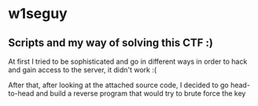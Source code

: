 # w1seguy
Scripts and my way of solving this CTF :) 
--------------------------------------------

At first I tried to be sophisticated and go in different ways in order to hack and gain access to the server, it didn't work :(

After that, after looking at the attached source code, I decided to go head-to-head and build a reverse program that would try to brute force the key

